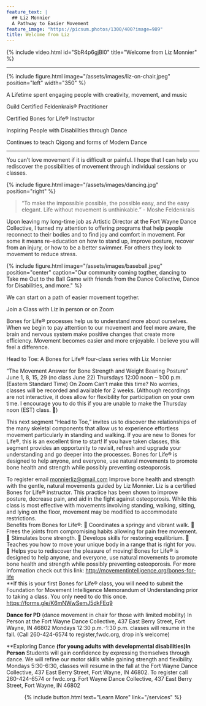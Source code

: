 ```yaml
---
feature_text: |
  ## Liz Monnier
  A Pathway to Easier Movement
feature_image: "https://picsum.photos/1300/400?image=989"
title: Welcome from Liz
---
```


{% include video.html id="SbR4p6gjBl0" title="Welcome from Liz Monnier" %}

<hr/>

{% include figure.html image="/assets/images/liz-on-chair.jpeg" position="left" width="350" %}

A Lifetime spent engaging people with creativity, movement, and music

Guild Certified Feldenkrais® Practitioner

Certified Bones for Life® Instructor

Inspiring People with Disabilities through Dance

Continues to teach Qigong and forms of Modern Dance

<hr/>


You can’t love movement if it is difficult or painful. I hope that I can help you
rediscover the possibilities of movement through individual sessions or classes.

{% include figure.html image="/assets/images/dancing.jpg" position="right" %}

> “To make the impossible possible, the possible easy, and the easy elegant. Life
without movement is unthinkable.” - Moshe Feldenkrais

Upon leaving my long-time job as Artistic Director at the Fort Wayne Dance
Collective, I turned my attention to offering programs that help people reconnect to
their bodies and to find joy and comfort in movement. For some it means re-education on how to stand up, improve posture, recover from an injury, or how to
be a better swimmer. For others they look to movement to reduce stress.

{% include figure.html image="/assets/images/baseball.jpeg" position="center" caption="Our community coming togther, dancing to Take me Out to the Ball Game with friends from the Dance Collective, Dance for Disabilities, and more." %}

We can start on a path of easier movement together.

Join a Class with Liz in person or on Zoom

Bones for Life® processes help us to understand more about ourselves. When we begin to pay attention to our movement and feel more aware, the brain and nervous system make positive changes that create more efficiency. Movement becomes easier and more enjoyable. I believe you will feel a difference. 

Head to Toe:  A Bones for Life® four-class series with Liz Monnier

“The Movement Answer for Bone Strength and Weight Bearing Posture”
June 1, 8, 15, 29 (no class June 22)
Thursdays 12:00 noon – 1:00 p.m. (Eastern Standard Time) On Zoom
Can’t make this time? No worries, classes will be recorded and available for 2 weeks.
(Although recordings are not interactive, it does allow for flexibility for participation on your own time. I encourage you to do this if you are unable to make the Thursday noon (EST) class. )

This next segment “Head to Toe,” invites us to discover the relationships of the many skeletal components that allow us to experience effortless movement particularly in standing and walking. If you are new to Bones for Life®, this is an excellent time to start! If you have taken classes, this segment provides an opportunity to revisit, refresh and upgrade your understanding and go deeper into the processes. Bones for Life® is designed to help anyone, and everyone, use natural movements to promote bone health and strength while possibly preventing osteoporosis. 

To register email monnierliz@gmail.com
Improve bone health and strength with the gentle, natural movements guided by Liz Monnier.  Liz is a certified Bones for Life® instructor.  This practice has been shown to improve posture, decrease pain, and aid in the fight against osteoporosis.  While this class is most effective with movements involving standing, walking, sitting, and lying on the floor, movement may be modified to accommodate restrictions.  
Benefits from Bones for Life®: 
	Coordinates a springy and vibrant walk.
	Frees the joints from compromising habits allowing for pain free movement.
	Stimulates bone strength. 
	Develops skills for restoring equilibrium. 
	Teaches you how to move your unique body in a range that is right for you. 
	Helps you to rediscover the pleasure of moving! 
Bones for Life® is designed to help anyone, and everyone, use natural movements to promote bone health and strength while possibly preventing osteoporosis. For more information check out this link: http://movementintelligence.org/bones-for-life  
**If this is your first Bones for Life® class, you will need to submit the Foundation for Movement Intelligence Memorandum of Understanding prior to taking a class. You only need to do this once. 
https://forms.gle/K6mNWwSemJ5dkFEq9

**Dance for PD** (dance movement in chair for those with limited mobility) 
In Person at the Fort Wayne Dance Collective, 437 East Berry Street, Fort Wayne, IN 46802
Mondays 12:30 p.m.-1:30 p.m. classes will resume in the fall. (Call 260-424-6574 to register,fwdc.org, drop in’s welcome)

**Exploring Dance **(for young adults with developmental disabilities)In Person**
Students will gain confidence by expressing themselves through dance. We will refine our motor skills while gaining strength and flexibility. Mondays 5:30-6:30, classes will resume in the fall at the Fort Wayne Dance Collective, 437 East Berry Street, Fort Wayne, IN 46802. To register call 260-424-6574 or fwdc.org. 
Fort Wayne Dance Collective, 437 East Berry Street, Fort Wayne, IN 46802


<p style="text-align: center;">{% include button.html text="Learn More" link="/services" %}</p>
